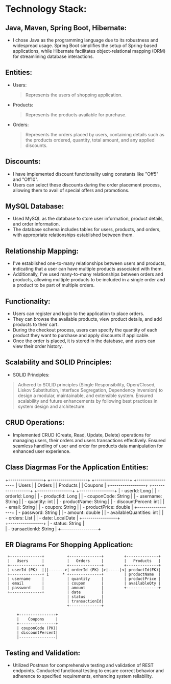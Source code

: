 # Technology Stack:

## Java, Maven, Spring Boot, Hibernate: 
* I chose Java as the programming language due to its robustness and widespread usage. Spring Boot simplifies the setup of Spring-based applications, while Hibernate facilitates object-relational mapping (ORM) for  streamlining database interactions.
  
## Entities:
 * Users:
   > Represents the users of shopping application.
* Products:
   > Represents the products available for purchase.
 * Orders:
   > Represents the orders placed by users, containing details such as the products ordered, quantity, total amount, and any applied discounts.

## Discounts:
 * I have implemented discount functionality using constants like "Off5" and "Off10".
 * Users can select these discounts during the order placement process, allowing them to avail of special offers and promotions.

## MySQL Database:
* Used MySQL as the database to store user information, product details, and order information.
* The database schema includes tables for users, products, and orders, with appropriate relationships established between them.

## Relationship Mapping:

 * I've established one-to-many relationships between users and products, indicating that a user can have multiple products associated with them.
 * Additionally, I've used many-to-many relationships between orders and products, allowing multiple products to be included in a single order and a product to be part of multiple orders.

## Functionality:

 * Users can register and login to the application to place orders.
 * They can browse the available products, view product details, and add products to their cart.
 * During the checkout process, users can specify the quantity of each product they want to purchase and apply discounts if applicable.
 * Once the order is placed, it is stored in the database, and users can view their order history.

## Scalability and SOLID Principles:

* SOLID Principles:
> Adhered to SOLID principles (Single Responsibility, Open/Closed, Liskov Substitution, Interface Segregation, Dependency Inversion) to design a modular, maintainable, and extensible system. Ensured scalability and future enhancements by following best practices in system design and architecture.


## CRUD Operations:
* Implemented CRUD (Create, Read, Update, Delete) operations for managing users, their orders and users transactions effectively. Ensured seamless handling of user and order for products data manipulation for enhanced user experience.

## Class Diagrmas For the Application Entities:

+-----------------+         +------------------+         +-----------------+          +-----------------+
|      Users      |         |      Orders      |         |     Products    |          |     Coupons     |
+-----------------+         +------------------+         +-----------------+          +-----------------+
| - userId: Long  |         | - orderId: Long  |         | - productId: Long |          | - couponCode: String |
| - username: String |       | - quantity: int  |         | - productName: String |      | - discountPercent: int |
| - email: String |         | - coupon: String  |         | - productPrice: double |      +-----------------+
| - password: String |      | - amount: double |         | - availableQuantities: int |
| - orders: List<Orders> |   | - date: LocalDate |       +-----------------+   
+-----------------+         | - status: String |             
                             | - transactionId: String |
                             +------------------+


## ER Diagrams For Shopping Application: 

     +--------------+          +--------------+         +--------------+
     |   Users      |          |   Orders     |         |   Products   |
     +--------------+          +--------------+         +--------------+
     | userId (PK)  |||------->| orderId (PK) |>|-----|<| productId(FK)|
     +--------------+ 1      * +--------------+         | productName  |
     | username     |          | quantity     |         | productPrice |
     | email        |          | coupon       |         | availableQty |
     | password     |          | amount       |         +--------------+
     +--------------+          | date         |
                               | status       |
                               | transactionId|
                               +--------------+
                                   
         +----------------+
         |    Coupons     |
         +----------------+
         | couponCode (PK)|
         | discountPercent|
         |----------------|
        

## Testing and Validation:
* Utilized Postman for comprehensive testing and validation of REST endpoints. Conducted functional testing to ensure correct behavior and adherence to specified requirements, enhancing system reliability.                     
